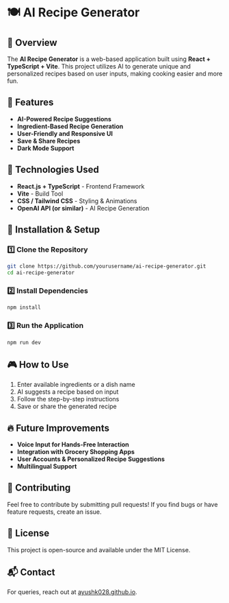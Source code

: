 # 🍽️ AI Recipe Generator

## 📌 Overview
The **AI Recipe Generator** is a web-based application built using **React + TypeScript + Vite**. This project utilizes AI to generate unique and personalized recipes based on user inputs, making cooking easier and more fun.

## 📂 Features
- **AI-Powered Recipe Suggestions**
- **Ingredient-Based Recipe Generation**
- **User-Friendly and Responsive UI**
- **Save & Share Recipes**
- **Dark Mode Support**

## 🔧 Technologies Used
- **React.js + TypeScript** - Frontend Framework
- **Vite** - Build Tool
- **CSS / Tailwind CSS** - Styling & Animations
- **OpenAI API (or similar)** - AI Recipe Generation

## 🚀 Installation & Setup
### 1️⃣ Clone the Repository
```sh
git clone https://github.com/yourusername/ai-recipe-generator.git
cd ai-recipe-generator
```

### 2️⃣ Install Dependencies
```sh
npm install
```

### 3️⃣ Run the Application
```sh
npm run dev
```

## 🎮 How to Use
1. Enter available ingredients or a dish name
2. AI suggests a recipe based on input
3. Follow the step-by-step instructions
4. Save or share the generated recipe

## 🔥 Future Improvements
- **Voice Input for Hands-Free Interaction**
- **Integration with Grocery Shopping Apps**
- **User Accounts & Personalized Recipe Suggestions**
- **Multilingual Support**

## 🤝 Contributing
Feel free to contribute by submitting pull requests! If you find bugs or have feature requests, create an issue.

## 📜 License
This project is open-source and available under the MIT License.

## 📬 Contact
For queries, reach out at [ayushk028.github.io](https://ayushk028.github.io).

